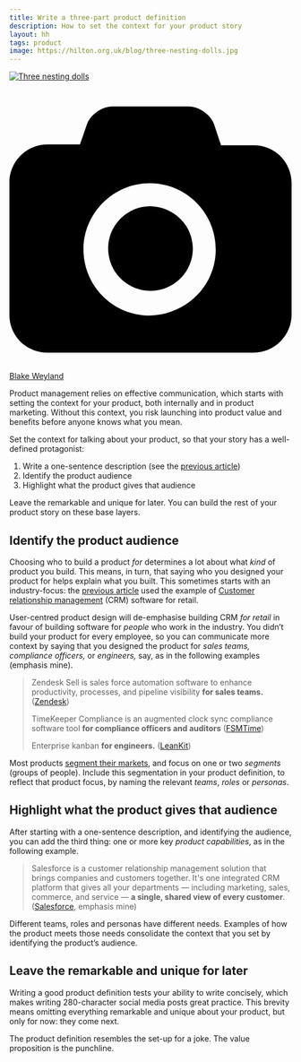 ```yaml
---
title: Write a three-part product definition
description: How to set the context for your product story
layout: hh
tags: product
image: https://hilton.org.uk/blog/three-nesting-dolls.jpg
---
```


<!-- 
1. Articulate the product definition to set the context for talking about your product.
2. Include three things: one-sentence description, the audience, and what they can do.
3. Say who you designed the product for.
4. Highlight what the product gives that audience.
5. The product definition is the set-up for the value proposition.
-->

[![Three nesting dolls](three-nesting-dolls.jpg)](https://unsplash.com/photos/9hhOVsf1lpU)

<a class="unsplash" href="https://unsplash.com/photos/9hhOVsf1lpU" rel="noopener noreferrer" title="Photo by Blake Weyland"><span><svg xmlns="http://www.w3.org/2000/svg" viewBox="0 0 32 32"><title>unsplash-logo</title><path d="M20.8 18.1c0 2.7-2.2 4.8-4.8 4.8s-4.8-2.1-4.8-4.8c0-2.7 2.2-4.8 4.8-4.8 2.7.1 4.8 2.2 4.8 4.8zm11.2-7.4v14.9c0 2.3-1.9 4.3-4.3 4.3h-23.4c-2.4 0-4.3-1.9-4.3-4.3v-15c0-2.3 1.9-4.3 4.3-4.3h3.7l.8-2.3c.4-1.1 1.7-2 2.9-2h8.6c1.2 0 2.5.9 2.9 2l.8 2.4h3.7c2.4 0 4.3 1.9 4.3 4.3zm-8.6 7.5c0-4.1-3.3-7.5-7.5-7.5-4.1 0-7.5 3.4-7.5 7.5s3.3 7.5 7.5 7.5c4.2-.1 7.5-3.4 7.5-7.5z"></path></svg></span><span>Blake Weyland</span></a>

Product management relies on effective communication, which starts with setting the context for your product, both internally and in product marketing.
Without this context, you risk launching into product value and benefits before anyone knows what you mean.

Set the context for talking about your product, so that your story has a well-defined protagonist:

1. Write a one-sentence description (see the [previous article](minimal-product-definition))
2. Identify the product audience
3. Highlight what the product gives that audience

Leave the remarkable and unique for later.
You can build the rest of your product story on these base layers.

## Identify the product audience

Choosing who to build a product _for_ determines a lot about what _kind_ of product you build.
This means, in turn, that saying who you designed your product for helps explain what you built.
This sometimes starts with an industry-focus: the 
[previous article](minimal-product-definition) used the example of 
[Customer relationship management](https://en.wikipedia.org/wiki/Customer_relationship_management)
(CRM) software for retail.

User-centred product design will de-emphasise building CRM _for retail_ in favour of building software for _people_ who work in the industry.
You didn’t build your product for every employee, so you can communicate more context by saying that you designed the product for _sales teams, compliance officers,_ or _engineers,_ say, as in the following examples (emphasis mine).

> Zendesk Sell is sales force automation software to enhance productivity, processes, and pipeline visibility **for sales teams.**
> ([Zendesk](https://www.zendesk.com/sell/))
>
> TimeKeeper Compliance is an augmented clock sync compliance software tool **for compliance officers and auditors**
> ([FSMTime](https://www.fsmtime.com/products/compliance/))
>
> Enterprise kanban **for engineers.** ([LeanKit](https://leankit.com))

Most products [segment their markets](https://en.wikipedia.org/wiki/Market_segmentation), 
and focus on one or two _segments_ (groups of people).
Include this segmentation in your product definition, to reflect that product focus, by naming the relevant _teams_, _roles_ or _personas_.

## Highlight what the product gives that audience

After starting with a one-sentence description, and identifying the audience, you can add the third thing: one or more key _product capabilities_, as in the following example.

> Salesforce is a customer relationship management solution that brings companies and customers together.
> It's one integrated CRM platform that gives all your departments — including marketing, sales, commerce, and service — **a single, shared view of every customer**.
> ([Salesforce](https://www.salesforce.com/products/what-is-salesforce/), emphasis mine)

Different teams, roles and personas have different needs.
Examples of how the product meets those needs consolidate the context that you set by identifying the product’s audience.

## Leave the remarkable and unique for later

Writing a good product definition tests your ability to write concisely, which makes writing 280-character social media posts great practice.
This brevity means omitting everything remarkable and unique about your product, but only for now:
they come next.

The product definition resembles the set-up for a joke.
The value proposition is the punchline.
